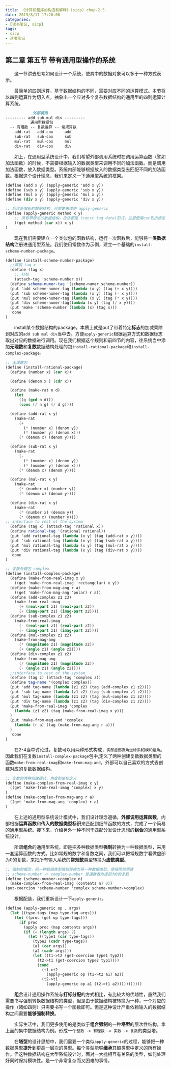 ```yaml
---
title: 《计算机程序的构造和解释》(sicp) chap-2.5
date: 2019/8/17 17:20:00
categories:
- [读书笔记, sicp]
tags:
- sicp
- 读书笔记
---
```

## 第二章 第五节 带有通用型操作的系统
&emsp;&emsp;这一节讲去思考如何设计一个系统，使其中的数据对象可以多于一种方式表示。
<!--more-->
&emsp;&emsp;最简单的四则运算，基于数据结构的不同，需要对应不同的运算模式。本节将以四则运算作为切入点，抽象出一个应对多个复杂数据结构的通用型的四则运算计算系统。
```md
            外部调用
--------- add sub mul div ---------
           通用型数据包
  -- 有理数 -- 复数运算 -- 常规算数
    add-rat   add-cox     add
    sub-rat   sub-cox     sub
    mul-rat   mul-cox     mul
    div-rat   div-cox     div
```
&emsp;&emsp;如上，在通用型系统设计中，我们希望外部调用系统时在调用运算函数（譬如加法函数）的时候，不需要根据输入的数据类型来调用不同的加法函数。而是调用加法函数，放入数据类型。系统内部能够根据放入的数据类型去匹配不同的加法函数。根据这个设计理念，我们来定义一下通用型系统的框架。
```scheme
(define (add x y) (apply-generic 'add x y))
(define (sub x y) (apply-generic 'sub x y))
(define (mul x y) (apply-generic 'mul x y))
(define (div x y) (apply-generic 'div x y))

;; 后续新增新的数据结构，只需要来维护 apply-generic
(define (apply-generic method x y)
    ;; 所有带标志的数据结构，应该都是 (const tag data)形式，这里使用car取出标志
    ((get method (car x)) x y)
)
```
&emsp;&emsp;现在我们需要建立一个类似包的函数结构，运行一次函数后，能够将**一类数据结构**注册进通用型系统。我们使用常数作为示例，建立一个基础的`install-scheme-number-package`。
```scheme
(define (install-scheme-number-package)
  ;;声明 tag x
  (define (tag x)
    ;; 打标
    (attach-tag 'scheme-number x))
  (define scheme-numer-tag '(scheme-numer scheme-number))
  (put 'add scheme-numer-tag (lambda (x y) (tag (+ x y))))
  (put 'sub scheme-numer-tag (lambda (x y) (tag (- x y))))
  (put 'mul scheme-numer-tag (lambda (x y) (tag (* x y))))
  (put 'div scheme-numer-tag(lambda (x y) (tag (/ x y))))
  (put 'make 'scheme-number (lambda (x) (tag x)))
  'done
)
```
&emsp;&emsp;install某个数据结构的package，本质上就是put了带着特定**标志**的加减乘除到对应的`add sub mul div`当中去。方便`apply-generic`根据运算方式和数据标志取出对应的数据进行调用。现在我们根据这个规则和前四节的内容，往系统当中添加**无理数**和**复数**数据结构处理的包`install-rational-package`和`install-complex-package`。
```scheme
;; 无理数包
(define (install-rational-package)
  (define (number x) (car x))

  (define (denom x ) (cdr x))

  (define (make-rat n d)
    (let
      ((g (gcd n d)))
      (cons (/ n g) (/ d g))))

  (define (add-rat x y)
    (make-rat
      (+
        (* (number x) (denom y))
        (* (number y) (denom x)))
      (* (denom x) (denom y))))

  (define (sub-rat x y)
    (make-rat
      (-
        (* (number x) (denom y))
        (* (number y) (denom x)))
      (* (denom x) (denom y))))

  (define (mul-rat x y)
    (make-rat
      (* (number x) (number y))
      (* (denom x) (denom y))))

  (define (div-rat x y)
    (make-rat
      (* (number x) (denom y))
      (* (denom x) (number y))))
;; interface to rest of the system
  (define (tag x) (attach-tag 'rational x))
  (define rational-tag '(rational rational))
  (put 'add rational-tag (lambda (x y) (tag (add-rat x y))))
  (put 'sub rational-tag (lambda (x y) (tag (sub-rat x y))))
  (put 'mul rational-tag (lambda (x y) (tag (mul-rat x y))))
  (put 'div rational-tag (lambda (x y) (tag (div-rat x y))))
  'done
)

;; 复数处理包 complex
(define (install-complex-package)
  (define (make-from-real-imag x y)
    ((get 'make-from-real-imag 'rectangular) x y))
  (define (make-from-mag-ang r a)
    ((get 'make-from-mag-ang 'polar) r a))
  (define (add-complex z1 z3)
    (make-from-real-imag
      (+ (real-part z1) (real-part z2))
      (+ (imag-part z1) (imag-part z2))))
  (define (sub-complex z1 z2)
    (make-from-real-imag
      (- (real-part z1) (real-part z2))
      (- (imag-part z1) (imag-part z2))))
  (define (mul-complex z1 z2)
    (make-from-mag-ang
      (* (magnitude z1) (magnitude z2))
      (+ (angle z1) (angle z2))))
  (define (div-complex z1 z2)
    (make-from-mag-ang
      (/ (magnitude z1) (magnitude z2))
      (- (angle z1) (angle z2))))
  ;;interface to rest of the system
  (define (tag z) (attach-tag 'complex z))
  (define tag-name '(complex complex))
  (put 'add tag-name (lambda (z1 z2) (tag (add-complex z1 z2))))
  (put 'sub tag-name (lambda (z1 z2) (tag (sub-complex z1 z2))))
  (put 'mul tag-name (lambda (z1 z2) (tag (mul-complex z1 z2))))
  (put 'div tag-name (lambda (z1 z2) (tag (div-complex z1 z2))))
  (put 'make-from-real-imag 'complex
    (lambda (z1 z2) (tag (make-from-real-imag x y)))
  )
  (put 'make-from-mag-and 'complex
    (lambda (r a) (tag (make-from-mag-ang r a)))
  )
  'done
)
```
&emsp;&emsp;在2-4当中讨论过，复数可以用两种形式构成，`实部虚部直角坐标系`和`模和幅角`。因此我们在复数`install-complex-package`包中,定义了两种创建复数数据类型的函数`make-from-real-imag`和`make-from-mag-and`。外部可以自己喜欢的方式去创建对应的复数数据结构。
```scheme
;; 复数的两种创建模式，角度和坐标定义
(define (make-complex-from-real-imag x y)
  ((get 'make-from-real-imag 'complex) x y)
)
(define (make-complex-from-mag-ang r a)
  ((get 'make-from-mag-ang 'complex) r a)
)
```
&emsp;&emsp;在上述的通用型系统设计模式中，我们设计理念遵循，**外部调用运算函数**，内部根据**运算函数**和**传入的数据类型标识**来匹配到细节函数的方式，完成了一个简易的通用型系统。接下来，介绍另外一种不同于匹配分发设计思想的**组合**的通用型系统设计。

&emsp;&emsp;所谓**组合**的通用型系统，即是把多种数据类型**强制**转换为一种数据类型，采用一套运算函数的方式。比如常规的数字和复数之间，我们可以把常规数字看做虚部为0的复数，来把所有输入系统的**常规数**类型转换为**虚数类型**。
```scheme
;; 强制的概念，把一种数据类型强制转换为另一种数据类型，使得两包想通
;; scheme-number -> complex-number 普通数看为虚部为0的复数
(define (scheme-number->complex n)
  (make-complex-from-real-imag (contents n) 0))
(put-coercion 'scheme-number 'complex scheme-number->complex)
```
&emsp;&emsp;根据配装，我们重新设计一下`apply-generic`。
```scheme
(define (apply-generic op , args)
  (let ((type-tags (map type-tag args)))
    (let ((proc (get op type-tags)))
      (if proc
        (apply proc (map contents args))
        (if (= (length args) 2)
          (let ((type1 (car type-tags))
            (type2 (cadr type-tags))
            (a1 (car args))
            (a2 (cadr args)))
            (let ((t1->t2 (get-coercion type1 typ2))
              (t2->t1 (get-coercion type2 typ1))))
              (cond
                (t1->t2
                  (apply-generic op (t1->t2 a1) a2))
                (t2->t1
                  (apply-generic op a1 (t2->t1 a2)))))))))))
```
&emsp;&emsp;**组合**设计通用操作系统与**打标分配**的方式相比，有比较大的优越性，虽然我们需要书写强制转换数据结构的类型，但是由于数据结构被转换为一种，一个对应的操作（诸如四则）只需要书写一个函数即可。但是这种设计严重依赖输入的数据结构之间需要**能够强制转换**。

&emsp;&emsp;实际生活中，我们更多使用的是类似于**组合强制**的一种**塔型**的层次性结构。拿上面的集中数据结构为例。形成一个`整数 -> 有理数 -> 实数 -> 复数`的类型塔。

&emsp;&emsp;在**塔型**的设计思想中，我们需要一个类似`apply-generic`的过程，能够把一种数据类型**提升**到更高一层次的类型。每个类型能够**继承**其超类型中定义的所有操作。但这种数据结构在大型系统设计时，面对一大批相互有关系的类型，如何处理好同时保持模块性。是一个非常复杂而又困难的事情。
